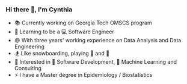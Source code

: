 ### Hi there 👋, I'm Cynthia


- 📚 Currently working on Georgia Tech OMSCS program
- 🌱 Learning to be a 💻 Software Engineer
- 😄 With three years' working experience on Data Analysis and Data Engineering
- 🏂 Like snowboarding, playing :tennis: and :basketball:
- 🍻 Interested in 📱 Software Development, 🤖 Machine Learning and Consulting
- ⚡ I have a Master degree in Epidemiology / Biostatistics
